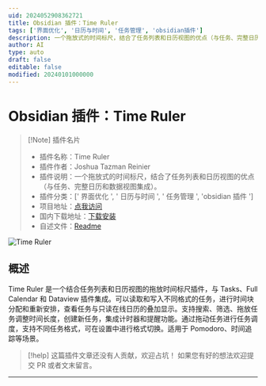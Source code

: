 ```yaml
---
uid: 2024052908362721
title: Obsidian 插件：Time Ruler
tags: ['界面优化', '日历与时间', '任务管理', 'obsidian插件']
description: 一个拖放式的时间标尺，结合了任务列表和日历视图的优点（与任务、完整日历和数据视图集成）。
author: AI
type: auto
draft: false
editable: false
modified: 20240101000000
---
```


# Obsidian 插件：Time Ruler

> [!Note] 插件名片
> - 插件名称：Time Ruler
> - 插件作者：Joshua Tazman Reinier
> - 插件说明：一个拖放式的时间标尺，结合了任务列表和日历视图的优点（与任务、完整日历和数据视图集成）。
> - 插件分类：[' 界面优化 ', ' 日历与时间 ', ' 任务管理 ', 'obsidian 插件 ']
> - 项目地址：[点我访问](https://github.com/joshuatazrein/obsidian-time-ruler)
> - 国内下载地址：[下载安装](https://pkmer.cn/products/plugin/pluginMarket/?time-ruler)
> - 自述文件：[Readme](https://ghproxy.net/https://raw.githubusercontent.com/j-palindrome/obsidian-time-ruler/master/README.md)

![Time Ruler](https://cdn.pkmer.cn/covers/time-ruler.png!pkmer)

## 概述

Time Ruler 是一个结合任务列表和日历视图的拖放时间标尺插件，与 Tasks、Full Calendar 和 Dataview 插件集成。可以读取和写入不同格式的任务，进行时间块分配和重新安排，查看任务与只读在线日历的叠加显示。支持搜索、筛选、拖放任务调整时间长度，创建新任务，集成计时器和提醒功能。通过拖动任务进行任务调度，支持不同任务格式，可在设置中进行格式切换。适用于 Pomodoro、时间追踪等场景。

> [!help]
> 这篇插件文章还没有人贡献，欢迎占坑！
> 如果您有好的想法欢迎提交 PR 或者文末留言。

---



